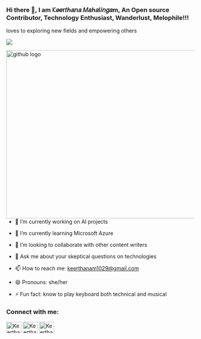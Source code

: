 ### Hi there 👋, I am ꗪ𝑒𝑒𝗋𝑡ℎ𝑎𝘯𝑎 𝑀𝑎ℎ𝑎𐌠𝑖𝘯𝑔𝑎m, An Open source Contributor, Technology Enthusiast, Wanderlust, Melophile!!!
loves to exploring new fields and empowering others

<a href="https://hits.seeyoufarm.com"><img src="https://hits.seeyoufarm.com/api/count/incr/badge.svg?url=https%3A%2F%2Fgithub.com%2Fgjbae1212%2Fhit-counter&count_bg=%2379C83D&title_bg=%23555555&icon=&icon_color=%23E7E7E7&title=hits&edge_flat=false"/></a>

<!--
**Keerthanam1029/keerthanam1029** is a ✨ _special_ ✨ repository because its `README.md` (this file) appears on your GitHub profile.

Here are some ideas to get you started:
-->
<img align="right" src="https://ingenium-ahmedabad-university.github.io/hackathon/images/animated-svg/faq%20animated.svg" alt="github logo" width="550" height="450">


- 🔭 I’m currently working on AI projects

- 🌱 I’m currently learning Microsoft Azure

- 👯 I’m looking to collaborate with other content writers

- 💬 Ask me about your skeptical questions on technologies

- 📫 How to reach me: keerthanam1029@gmail.com

- 😄 Pronouns: she/her

- ⚡ Fun fact: know to play keyboard both technical and  musical

<h3 align="left">Connect with me:</h3>
<p align="left">
<a href="https://twitter.com/Keertha65319032" target="blank"><img align="center" src="https://cdn.jsdelivr.net/npm/simple-icons@3.0.1/icons/twitter.svg" alt="Keerthanam" height="30" width="40" /></a> 
<!-- a href="https://linkedin.com/in/keerthana-m-994371180" target="blank"><img align="center" src="https://cdn.jsdelivr.net/npm/simple-icons@3.0.1/icons/linkedin.svg" alt="Keerthanam" height="30" width="40" /></a>
<a href="https://instagram.com/keerthanam4" target="blank"><img align="center" src="https://cdn.jsdelivr.net/npm/simple-icons@3.0.1/icons/instagram.svg" alt="Keerthanam" height="30" width="40" /></a>
<a href="https://www.youtube.com/channel/UCKZZPrWs00tqy4pTYCaAPkg" target="blank"><img align="center" src="https://cdn.jsdelivr.net/npm/simple-icons@3.0.1/icons/youtube.svg" alt="Keerthanam" height="30" width="40" /> -->
<a href="https://stackoverflow.com/users/15376056/keerthanam" target="blank"><img align="center" src="https://cdn.jsdelivr.net/npm/simple-icons@3.0.1/icons/stackoverflow.svg" alt="Keerthanam" height="30" width="40" /></a>
<a href="https://keerthanam1029.medium.com/popular-php-frameworks-281d80b30071" target="blank"><img align="center" src="https://cdn.jsdelivr.net/npm/simple-icons@3.0.1/icons/medium.svg" alt="Keerthanam" height="30" width="40" /></a>
</p>
